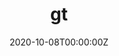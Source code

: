 ---
title: 'gt'
authors:
- Rich Iannone
date: '2020-10-08T00:00:00Z'

# Schedule page publish date (NOT proceeding's date).
publishDate: '20001-01-01T00:00:00Z'

# proceeding type.
# Legend: 0 = Uncategorized; 1 = Talk, 2 = Keynote, 3 = Workshop
# To add more update publications_types.toml and en.yaml
publication_types: ['3']
publication_type_description: Workshop

# proceeding name and optional abbreviated proceeding name.
publication: Presented at 2020 Conference
publication_short: Presented at 2020 Conference

abstract: 

tags:
- Rstudio
featured: false

links:
url_slides: 'https://github.com/rich-iannone/gt-workshop-2020'
url_video: 'https://www.youtube.com/watch?v=puzMITLVrqE'

---